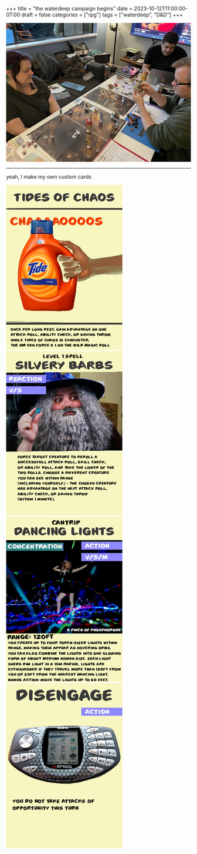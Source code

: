 +++
title = "the waterdeep campaign begins"
date = 2023-10-12T11:00:00-07:00
draft = false
categories = ["rpg"]
tags = ["waterdeep", "D&D"]
+++

![](./weekday.png)

------

yeah, I make my own custom cards

![](./spell-1.png)
![](./spell-2.png)
![](./spell-3.png)
![](./spell-4.png)